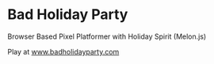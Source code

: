 Bad Holiday Party
===============

Browser Based Pixel Platformer with Holiday Spirit (Melon.js) 

Play at www.badholidayparty.com
